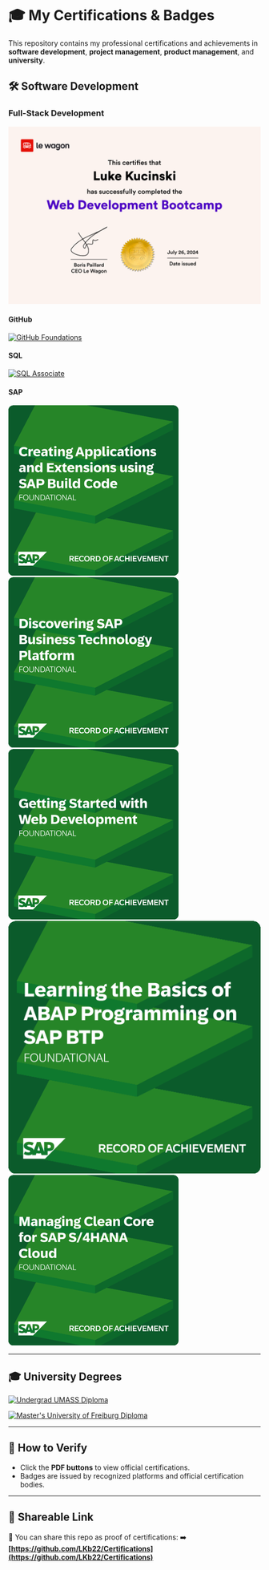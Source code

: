 # 🎓 My Certifications & Badges

This repository contains my professional certifications and achievements in **software development**, **project management**, **product management**, and **university**.

## 🛠️ Software Development

### Full-Stack Development
![Le Wagon Diploma](https://github.com/LKb22/Certifications/blob/main/Diploma%20image.png)

#### GitHub
[![GitHub Foundations](https://img.shields.io/badge/View-PDF-blue?style=for-the-badge&logo=github)](https://github.com/LKb22/Certifications/blob/main/GitHubFoundations_Badge.pdf)

#### SQL
[![SQL Associate](https://img.shields.io/badge/View-PDF-red?style=for-the-badge&logo=adobe)](https://github.com/LKb22/Certifications/blob/main/SQL%20Associate.pdf)

#### SAP
![Creating Applications and Extensions using SAP Build Code](https://github.com/LKb22/Certifications/blob/main/Creating%20Applications%20and%20Extensions%20using%20SAP%20Build%20Code.png)
![Discovering SAP Business Technology Platform](https://github.com/LKb22/Certifications/blob/main/Discovering%20SAP%20Business%20Technology%20Platform.png)
![Getting Started with Web Development](https://github.com/LKb22/Certifications/blob/main/Getting%20Started%20with%20Web%20Development.png)
![Learning the Basics of ABAP Programming on SAP BTP](https://github.com/LKb22/Certifications/blob/main/Learning%20the%20Basics%20of%20ABAP%20Programming%20on%20SAP%20BTP.png)
![Managing Clean Core for SAP S4HANA Cloud](https://github.com/LKb22/Certifications/blob/main/Managing%20Clean%20Core%20for%20SAP%20S4HANA%20Cloud.png)

---

## 🎓 **University Degrees**

[![Undergrad UMASS Diploma](https://img.shields.io/badge/View-PDF-blue?style=for-the-badge&logo=mortar-board)](https://github.com/LKb22/Certifications/blob/main/UMASS%20Diploma.pdf)

[![Master's University of Freiburg Diploma](https://img.shields.io/badge/View-PDF-green?style=for-the-badge&logo=mortar-board)](https://github.com/LKb22/Certifications/blob/main/Preliminary%20Degree%20Kucinski.pdf)

---

## 📎 **How to Verify**
- Click the **PDF buttons** to view official certifications.
- Badges are issued by recognized platforms and official certification bodies.

---

## 🔗 **Shareable Link**
📢 You can share this repo as proof of certifications:
➡️ **[https://github.com/LKb22/Certifications](https://github.com/LKb22/Certifications)**  
